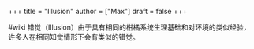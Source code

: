 +++
title = "Illusion"
author = ["Max"]
draft = false
+++

\#wiki
错觉（Illusion）由于具有相同的柑橘系统生理基础和对环境的类似经验，许多人在相同知觉情形下会有类似的错觉。
